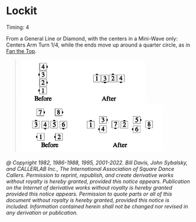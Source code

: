 
# Lockit

Timing: 4

From a General Line or Diamond, with the centers in a Mini-Wave
only: Centers Arm Turn 1/4, while the ends move up around a
quarter circle, as in
[Fan the Top](../plus/fan_the_top.md).


> 
> ![alt](lockit_1a.png)![alt](lockit_1b.png)  
> ![alt](lockit_1c.png)![alt](lockit_1d.png)
> 

###### @ Copyright 1982, 1986-1988, 1995, 2001-2022. Bill Davis, John Sybalsky, and CALLERLAB Inc., The International Association of Square Dance Callers. Permission to reprint, republish, and create derivative works without royalty is hereby granted, provided this notice appears. Publication on the Internet of derivative works without royalty is hereby granted provided this notice appears. Permission to quote parts or all of this document without royalty is hereby granted, provided this notice is included. Information contained herein shall not be changed nor revised in any derivation or publication.
